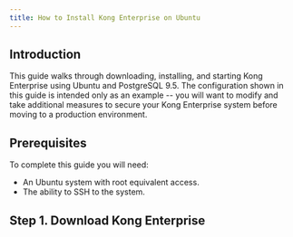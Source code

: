 ```yaml
---
title: How to Install Kong Enterprise on Ubuntu
---
```


## Introduction

This guide walks through downloading, installing, and starting Kong Enterprise
using Ubuntu and PostgreSQL 9.5. The configuration shown in this guide is
intended only as an example -- you will want to modify and take additional
measures to secure your Kong Enterprise system before moving to a production
environment.


## Prerequisites

To complete this guide you will need:

- An Ubuntu system with root equivalent access.
- The ability to SSH to the system.


## Step 1. Download Kong Enterprise

